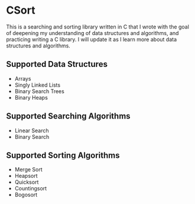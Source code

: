 # CSort

This is a searching and sorting library written in C that I wrote with the goal of deepening my understanding of data structures and algorithms, and practicing writing a C library. I will update it as I learn more about data structures and algorithms.

## Supported Data Structures
- Arrays
- Singly Linked Lists
- Binary Search Trees
- Binary Heaps

## Supported Searching Algorithms
- Linear Search
- Binary Search

## Supported Sorting Algorithms
- Merge Sort
- Heapsort
- Quicksort
- Countingsort
- Bogosort
